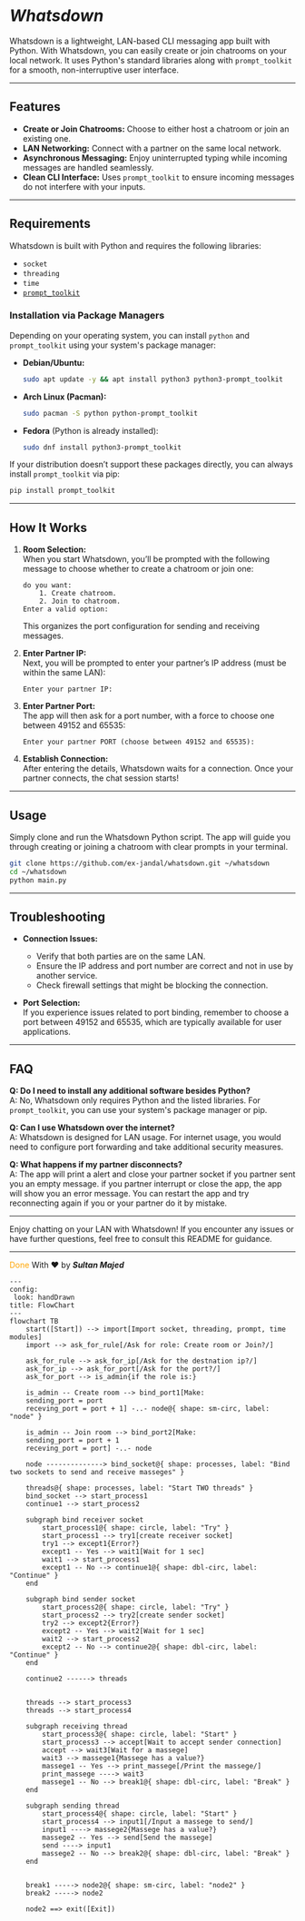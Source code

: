 # ***Whatsdown***

Whatsdown is a lightweight, LAN-based CLI messaging app built with Python. With Whatsdown, you can easily create or join chatrooms on your local network. It uses Python's standard libraries along with `prompt_toolkit` for a smooth, non-interruptive user interface.

---

## Features

- **Create or Join Chatrooms:** Choose to either host a chatroom or join an existing one.
- **LAN Networking:** Connect with a partner on the same local network.
- **Asynchronous Messaging:** Enjoy uninterrupted typing while incoming messages are handled seamlessly.
- **Clean CLI Interface:** Uses `prompt_toolkit` to ensure incoming messages do not interfere with your inputs.

---

## Requirements

Whatsdown is built with Python and requires the following libraries:

- `socket`
- `threading`
- `time`
- [`prompt_toolkit`](https://python-prompt-toolkit.readthedocs.io/)

### Installation via Package Managers

Depending on your operating system, you can install `python` and `prompt_toolkit` using your system's package manager:

- **Debian/Ubuntu:**
  ```bash
  sudo apt update -y && apt install python3 python3-prompt_toolkit
  ```

- **Arch Linux (Pacman):**
  ```bash
  sudo pacman -S python python-prompt_toolkit
  ```

- **Fedora** (Python is already installed):
  ```bash
  sudo dnf install python3-prompt_toolkit
  ```

If your distribution doesn’t support these packages directly, you can always install `prompt_toolkit` via pip:

```bash
pip install prompt_toolkit
```

---

## How It Works

1. **Room Selection:**  
   When you start Whatsdown, you’ll be prompted with the following message to choose whether to create a chatroom or join one:
   ```plaintext
   do you want:
       1. Create chatroom.
       2. Join to chatroom.
   Enter a valid option:
   ```
   This organizes the port configuration for sending and receiving messages.

2. **Enter Partner IP:**  
   Next, you will be prompted to enter your partner’s IP address (must be within the same LAN):
   ```plaintext
   Enter your partner IP:
   ```

3. **Enter Partner Port:**  
   The app will then ask for a port number, with a force to choose one between 49152 and 65535:
   ```plaintext
   Enter your partner PORT (choose between 49152 and 65535):
   ```

4. **Establish Connection:**  
   After entering the details, Whatsdown waits for a connection. Once your partner connects, the chat session starts!

---

## Usage

Simply clone and run the Whatsdown Python script. The app will guide you through creating or joining a chatroom with clear prompts in your terminal.

```bash
git clone https://github.com/ex-jandal/whatsdown.git ~/whatsdown
cd ~/whatsdown
python main.py
```

---

## Troubleshooting

- **Connection Issues:**  
  - Verify that both parties are on the same LAN.
  - Ensure the IP address and port number are correct and not in use by another service.
  - Check firewall settings that might be blocking the connection.

- **Port Selection:**  
  If you experience issues related to port binding, remember to choose a port between 49152 and 65535, which are typically available for user applications.

---

## FAQ

**Q: Do I need to install any additional software besides Python?**  
A: No, Whatsdown only requires Python and the listed libraries. For `prompt_toolkit`, you can use your system's package manager or pip.

**Q: Can I use Whatsdown over the internet?**  
A: Whatsdown is designed for LAN usage. For internet usage, you would need to configure port forwarding and take additional security measures.

**Q: What happens if my partner disconnects?**  
A: The app will print a alert and close your partner socket if you partner sent you an empty message. if you partner interrupt or close the app, the app will show you an error message.  You can restart the app and try reconnecting again if you or your partner do it by mistake.

---

Enjoy chatting on your LAN with Whatsdown! If you encounter any issues or have further questions, feel free to consult this README for guidance.

---  
<span style="color: orange;">Done</span> With ❤️ by ***Sultan Majed***


```mermaid
---
config:
 look: handDrawn
title: FlowChart
---
flowchart TB
	start([Start]) --> import[Import socket, threading, prompt, time modules]
	import --> ask_for_rule[/Ask for role: Create room or Join?/]
	
	ask_for_rule --> ask_for_ip[/Ask for the destnation ip?/]
	ask_for_ip --> ask_for_port[/Ask for the port?/]
	ask_for_port --> is_admin{if the role is:}
	
	is_admin -- Create room --> bind_port1[Make:
	sending_port = port
	receving_port = port + 1] -..- node@{ shape: sm-circ, label: "node" }
	
	is_admin -- Join room --> bind_port2[Make:
	sending_port = port + 1
	receving_port = port] -..- node
	
	node --------------> bind_socket@{ shape: processes, label: "Bind two sockets to send and receive masseges" }

	threads@{ shape: processes, label: "Start TWO threads" }
	bind_socket --> start_process1
	continue1 --> start_process2
	
	subgraph bind receiver socket
		start_process1@{ shape: circle, label: "Try" }
		start_process1 --> try1[create receiver socket]
		try1 --> except1{Error?}
		except1 -- Yes --> wait1[Wait for 1 sec] 
		wait1 --> start_process1
		except1 -- No --> continue1@{ shape: dbl-circ, label: "Continue" }
	end
	
	subgraph bind sender socket
		start_process2@{ shape: circle, label: "Try" }
		start_process2 --> try2[create sender socket]
		try2 --> except2{Error?}
		except2 -- Yes --> wait2[Wait for 1 sec] 
		wait2 --> start_process2
		except2 -- No --> continue2@{ shape: dbl-circ, label: "Continue" }
	end

	continue2 ------> threads 


	threads --> start_process3
	threads --> start_process4
	
	subgraph receiving thread
		start_process3@{ shape: circle, label: "Start" }
		start_process3 --> accept[Wait to accept sender connection]
		accept --> wait3[Wait for a massege]
		wait3 --> massege1{Massege has a value?}
		massege1 -- Yes --> print_massege[/Print the massege/]
		print_massege ----> wait3
		massege1 -- No --> break1@{ shape: dbl-circ, label: "Break" }
	end

	subgraph sending thread
		start_process4@{ shape: circle, label: "Start" }
		start_process4 --> input1[/Input a massege to send/]
		input1 ----> massege2{Massege has a value?}
		massege2 -- Yes --> send[Send the massege]
		send ----> input1
		massege2 -- No --> break2@{ shape: dbl-circ, label: "Break" }
	end


	break1 -----> node2@{ shape: sm-circ, label: "node2" }
	break2 -----> node2

	node2 ==> exit([Exit])
```